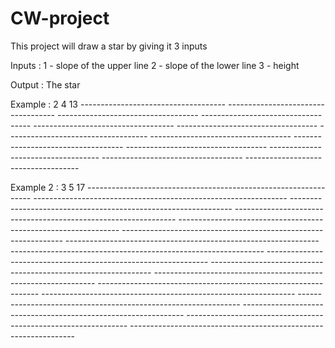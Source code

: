 # CW-project
This project will draw a star by giving it 3 inputs

Inputs :
1 - slope of the upper line
2 - slope of the lower line
3 - height

Output : The star

Example : 2 4 13
------------------*------------------
----------------*---*----------------
--------------*-------*--------------
------------*-----------*------------
--------*-------------------*--------
----*---------------------------*----
*-----------------------------------*
----*---------------------------*----
--------*-------------------*--------
------------*-----------*------------
--------------*-------*--------------
----------------*---*----------------
------------------*------------------

Example 2 : 3 5 17
--------------------------------*--------------------------------
-----------------------------*-----*-----------------------------
--------------------------*-----------*--------------------------
-----------------------*-----------------*-----------------------
--------------------*-----------------------*--------------------
---------------*---------------------------------*---------------
----------*-------------------------------------------*----------
-----*-----------------------------------------------------*-----
*---------------------------------------------------------------*
-----*-----------------------------------------------------*-----
----------*-------------------------------------------*----------
---------------*---------------------------------*---------------
--------------------*-----------------------*--------------------
-----------------------*-----------------*-----------------------
--------------------------*-----------*--------------------------
-----------------------------*-----*-----------------------------
--------------------------------*--------------------------------
